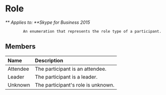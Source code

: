 
# Role


_** Applies to: **Skype for Business 2015_

            An enumeration that represents the role type of a participant.
            
## Members



|**Name**|**Description**|
|:-----|:-----|
|Attendee|The participant is an attendee.|
|Leader|The participant is a leader.|
|Unknown|The participant's role is unknown.|
